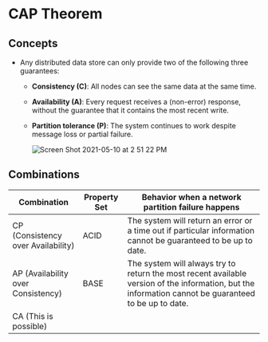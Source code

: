 # CAP Theorem

## Concepts
- Any distributed data store can only provide two of the following three guarantees:
   - **Consistency (C)**: All nodes can see the same data at the same time.
   - **Availability (A)**: Every request receives a (non-error) response, without the guarantee that it contains the most recent write.
   - **Partition tolerance (P)**: The system continues to work despite message loss or partial failure.

     ![Screen Shot 2021-05-10 at 2 51 22 PM](https://user-images.githubusercontent.com/8989447/117723127-3b6f5300-b19f-11eb-893a-488ec6afbc46.png)

## Combinations
| Combination | Property Set | Behavior when a network partition failure happens |
|----|----|----|
| CP (Consistency over Availability) | ACID | The system will return an error or a time out if particular information cannot be guaranteed to be up to date. |
| AP (Availability over Consistency) | BASE | The system will always try to return the most recent available version of the information, but the information cannot be guaranteed to be up to date. |
| CA (This is possible)  | | |
